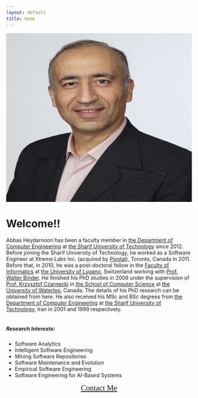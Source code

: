 ```yaml
---
layout: default
title: Home
---
```


<div class="container-fluid">
  <div class="row">
    <div class="col-sm-7">
      <img class="img-fluid" src="./imgs/Photo2.jpg" alt="Dr Abbas Heydarnoori"><br>
    </div>
    <div class="col-sm-5">    
    <h1 class="text-primary">Welcome!!</h1>

Abbas Heydarnoori has been a faculty member in <a href="https://ce.sharif.edu" target="_blank">the Department of Computer Engineering</a> at <a href="http://www.en.sharif.edu/" target="_blank">the Sharif University of Technology</a> since 2012. Before joining the Sharif University of Technology, he worked as a Software Engineer at Xtreme Labs Inc. (acquired by <a href="http://pivotal.io/" target="_blank">Pivotal</a>), Toronto, Canada in 2011. Before that, in 2010, he was a post-doctoral fellow in the <a href="http://www.inf.usi.ch/" target="_blank">Faculty of Informatics</a> at <a href="http://www.usi.ch/en/index.htm" target="_blank"> the University of Lugano</a>, Switzerland working with <a href="http://www.usi.ch/en/index.htm" target="_blank">Prof. Walter Binder</a>. He finished his PhD studies in 2009 under the supervision of <a href="https://uwaterloo.ca/waterloo-intelligent-systems-engineering-lab/people-profiles/krzysztof-czarnecki" target="_blank">Prof. Krzysztof Czarnecki</a> in <a href="http://www.cs.uwaterloo.ca/" target="_blank">the School of Computer Science</a> at <a href="http://www.uwaterloo.ca/" target="_blank">the University of Waterloo</a>, Canada. The details of his PhD research can be obtained from here. He also received his MSc and BSc degrees from <a href="http://ce.sharif.edu/" target="_blank">the Department of Computer Engineering</a> at <a href="http://ce.sharif.edu/" target="_blank">the Sharif University of Technology</a>, Iran in 2001 and 1999 respectively.
<br><br>
<h5>Research Interests:</h5>
<ul>
  <li>Software Analytics</li>
  <li>Intelligent Software Engineering</li>
  <li>Mining Software Repositories</li>
  <li>Software Maintenance and Evolution</li> 
  <li>Empirical Software Engineering</li> 
  <li>Software Engineering for AI-Based Systems</li> 
</ul>

<div style="text-align: center;"><a href="/contact.html" style="font-family: 'Homemade Apple', cursive; font-size: 150%;">Contact Me</a></div>


</div>
</div>